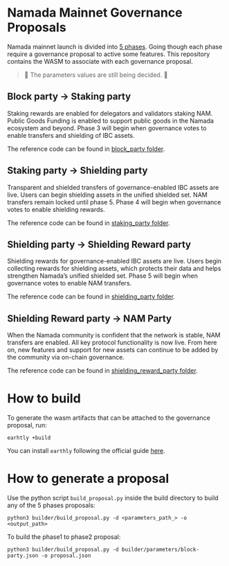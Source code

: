 # Namada Mainnet Governance Proposals

Namada mainnet launch is divided into [5 phases](https://namada.net/mainnet-launch). Going though each phase require a governance proposal to active some features. This repository contains the WASM to associate with each governance proposal.

> 🔧 The parameters values are still being decided. 🔧

## Block party -> Staking party 

Staking rewards are enabled for delegators and validators staking NAM. Public Goods Funding is enabled to support public goods in the Namada ecosystem and beyond. Phase 3 will begin when governance votes to enable transfers and shielding of IBC assets.

The reference code can be found in [block_party folder](./block_party/).

## Staking party -> Shielding party

Transparent and shielded transfers of governance-enabled IBC assets are live. Users can begin shielding assets in the unified shielded set. NAM transfers remain locked until phase 5. Phase 4 will begin when governance votes to enable shielding rewards.

The reference code can be found in [staking_party folder](./staking_party/).

## Shielding party -> Shielding Reward party

Shielding rewards for governance-enabled IBC assets are live. Users begin collecting rewards for shielding assets, which protects their data and helps strengthen Namada’s unified shielded set. Phase 5 will begin when governance votes to enable NAM transfers.

The reference code can be found in [shielding_party folder](./shielding_party/).

## Shielding Reward party -> NAM Party

When the Namada community is confident that the network is stable, NAM transfers are enabled. All key protocol functionality is now live. From here on, new features and support for new assets can continue to be added by the community via on-chain governance.

The reference code can be found in [shielding_reward_party folder](./shielding_reward_party/).

# How to build 
To generate the wasm artifacts that can be attached to the governance proposal, run:
```
earhtly +build
```

You can install `earthly` following the official guide [here](https://earthly.dev/get-earthly).

# How to generate a proposal
Use the python script `build_proposal.py` inside the build directory to build any of the 5 phases proposals:
```
python3 builder/build_proposal.py -d <parameters_path_> -o <output_path>
```
To build the phase1 to phase2 proposal:
```
python3 builder/build_proposal.py -d builder/parameters/block-party.json -o proposal.json
```